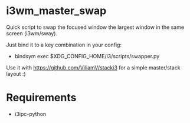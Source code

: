# i3wm_master_swap

Quick script to swap the focused window the largest window in the same screen (i3wm/sway).


Just bind it to a key combination in your config:

* bindsym  <binding> exec $XDG_CONFIG_HOME/i3/scripts/swapper.py
  
Use it with https://github.com/ViliamV/stacki3 for a simple master/stack layout :)
  
# Requirements
* i3ipc-python
